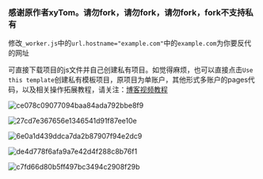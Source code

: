 ### 感谢原作者xyTom。请勿fork，请勿fork，请勿fork，fork不支持私有

修改`_worker.js`中的`url.hostname="example.com"`中的`example.com`为你要反代的网址

可直接下载项目的js文件并自己创建私有项目。如觉得麻烦，也可以直接点击`Use this template`创建私有模板项目，原项目为单账户，其他形式多账户的pages代码，以及相关操作拓展教程，请关注：[博客视频教程](https://ygkkk.blogspot.com/2022/05/heroku-cloudflare-workers-pages.html)

![ce078c09077094baa84ada792bbe8f9](https://user-images.githubusercontent.com/90416692/170857036-420878c8-2215-4f31-8039-5e21de900992.png)

![27cd7e367656e1346541d91f87ee10e](https://user-images.githubusercontent.com/90416692/170857041-8cc326f6-36a8-4e54-9669-8a410d2d684c.png)

![6e0a1d439ddca7da2b87907f94e2dc9](https://user-images.githubusercontent.com/90416692/170857045-de8467a0-085e-43d8-b29b-62a1fe2e6610.png)

![de4d778f6afa9a7e42d4f288c8b76f1](https://user-images.githubusercontent.com/90416692/170857046-8bcc0394-c63e-4149-aa53-d9ffd6d3601a.png)

![c7fd66d80b5ff497bc3494c2908f29b](https://user-images.githubusercontent.com/90416692/170857049-eda83d96-27d7-4ebf-95b7-8e2ea726e2ec.png)
